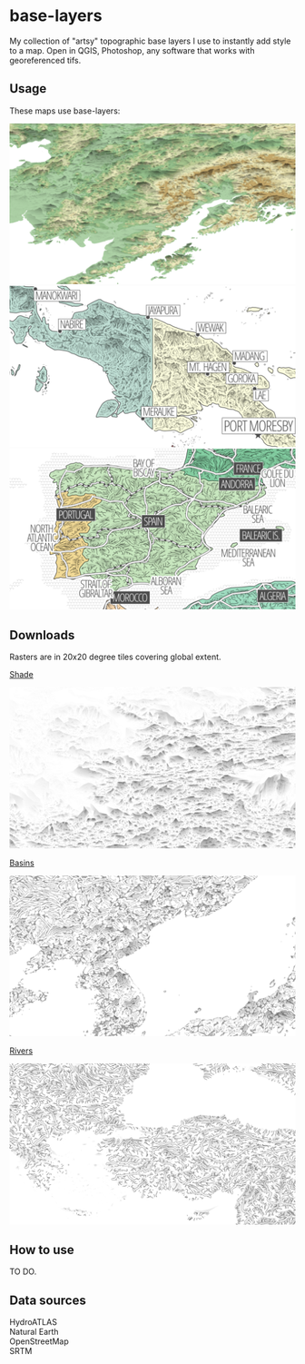# base-layers

My collection of "artsy" topographic base layers I use to instantly add style to a map. Open in QGIS, Photoshop, any software that works with georeferenced tifs.

## Usage

These maps use base-layers:  

<img src="shade_example.png"/>
<img src="basins_example.png"/>
<img src="rivers_example.png"/>

## Downloads

Rasters are in 20x20 degree tiles covering global extent.  

[Shade](https://github.com/geographyclub/base-layers/tree/main/shade)

<img src="shade_xmin_60_xmax_80_ymin_30_ymax_50.png"/>

[Basins](https://github.com/geographyclub/base-layers/tree/main/basins)

<img src="basins_xmin_120_xmax_140_ymin_30_ymax_50.png"/>

[Rivers](https://github.com/geographyclub/base-layers/tree/main/rivers)

<img src="rivers_xmin_20_xmax_40_ymin_30_ymax_50.png"/>

## How to use

TO DO.

## Data sources

HydroATLAS  
Natural Earth  
OpenStreetMap  
SRTM  
